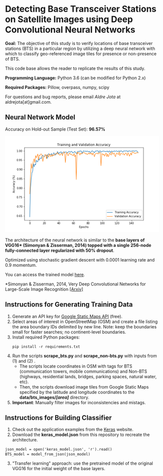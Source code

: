 # Detecting Base Transceiver Stations on Satellite Images using Deep Convolutional Neural Networks

**Goal:** The objective of this study is to verify locations of base transceiver stations (BTS) in a particular region by utilizing a deep neural network with which to classify geo-referenced image tiles for presence or non-presence of BTS.

This code base allows the reader to replicate the results of this study.

**Programming Language:** Python 3.6 (can be modified for Python 2.x)

**Required Packages:** Pillow, overpass, numpy, scipy

For questions and bug reports, please email *Aldre Jota* at aldrejota[at]gmail.com.

## Neural Network Model

Accuracy on Hold-out Sample (Test Set): **96.57%**

![Training and Validation Accuracy Plot](https://github.com/aldrejota/base-station-classifier/blob/master/notebooks/figures/accuracy.png)

The architecture of the neural network is similar to the **base layers of VGG16\* (Simonyan & Zisserman, 2014) topped with a single 256-node fully-connected layer regularized with 50% dropout**.

Optimized using stochastic gradient descent with 0.0001 learning rate and 0.9 momentum.

You can access the trained model [here](https://drive.google.com/open?id=0B_HWTa5-BxkEY2ZmenM3czlWa28).

\*Simonyan & Zisserman, 2014, Very Deep Convolutional Networks for Large-Scale Image Recognition [[Arxiv]](https://arxiv.org/abs/1409.1556)

## Instructions for Generating Training Data

1. Generate an API key for [Google Static Maps API](https://developers.google.com/maps/documentation/static-maps/) (free). 
2. Select areas of interest in OpenStreetMap (OSM) and create a file listing the area boundary IDs delimited by new line. Note: keep the boundaries small for faster searches; no continent-level boundaries.
3. Install required Python packages:
	```
	pip install -r requirements.txt
	```
4. Run the scripts **scrape_bts.py** and **scrape_non-bts.py** with inputs from (1) and (2) .
	* The scripts locate coordinates in OSM with tags for BTS (communication towers, mobile communications) and Non-BTS (highways, residential lands, bridges, parking spaces, natural water, etc). 
	* Then, the scripts download image tiles from Google Static Maps specified by the latitude and longitude coordinates to the **data/bts_images/*[area]*** directory.
4. **Important**: Manually filter images for inconsistencies and mistags.

## Instructions for Building Classifier

1. Check out the application examples from the [Keras](https://keras.io/applications/) website.
2. Download the **keras_model.json** from this repository to recreate the architecture.
```
json_model = open('keras_model.json', 'r').read()
BTS_model = model_from_json(json_model)
```
3. "Transfer learning" approach: use the pretrained model of the original VGG16 for the initial weight of the base layers.
